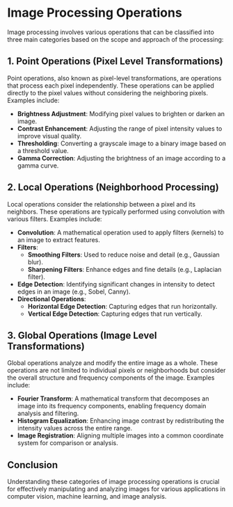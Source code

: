 # Image Processing Operations

Image processing involves various operations that can be classified into three main categories based on the scope and approach of the processing:

## 1. Point Operations (Pixel Level Transformations)

Point operations, also known as pixel-level transformations, are operations that process each pixel independently. These operations can be applied directly to the pixel values without considering the neighboring pixels. Examples include:

- **Brightness Adjustment**: Modifying pixel values to brighten or darken an image.
- **Contrast Enhancement**: Adjusting the range of pixel intensity values to improve visual quality.
- **Thresholding**: Converting a grayscale image to a binary image based on a threshold value.
- **Gamma Correction**: Adjusting the brightness of an image according to a gamma curve.

## 2. Local Operations (Neighborhood Processing)

Local operations consider the relationship between a pixel and its neighbors. These operations are typically performed using convolution with various filters. Examples include:

- **Convolution**: A mathematical operation used to apply filters (kernels) to an image to extract features.
- **Filters**:
  - **Smoothing Filters**: Used to reduce noise and detail (e.g., Gaussian blur).
  - **Sharpening Filters**: Enhance edges and fine details (e.g., Laplacian filter).
- **Edge Detection**: Identifying significant changes in intensity to detect edges in an image (e.g., Sobel, Canny).
- **Directional Operations**:
  - **Horizontal Edge Detection**: Capturing edges that run horizontally.
  - **Vertical Edge Detection**: Capturing edges that run vertically.

## 3. Global Operations (Image Level Transformations)

Global operations analyze and modify the entire image as a whole. These operations are not limited to individual pixels or neighborhoods but consider the overall structure and frequency components of the image. Examples include:

- **Fourier Transform**: A mathematical transform that decomposes an image into its frequency components, enabling frequency domain analysis and filtering.
- **Histogram Equalization**: Enhancing image contrast by redistributing the intensity values across the entire range.
- **Image Registration**: Aligning multiple images into a common coordinate system for comparison or analysis.

## Conclusion

Understanding these categories of image processing operations is crucial for effectively manipulating and analyzing images for various applications in computer vision, machine learning, and image analysis.

